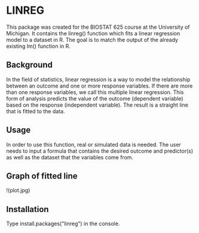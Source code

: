 # LINREG

This package was created for the BIOSTAT 625 course at the University of Michigan. It contains the linreg() function which fits a linear regression model to a dataset in R. The goal is to match the output of the already existing lm() function in R. 

## Background

In the field of statistics, linear regression is a way to model the relationship between an outcome and one or more response variables. If there are more than one response variables, we call this multiple linear regression. This form of analysis predicts the value of the outcome (dependent variable) based on the response (independent variable). The result is a straight line that is fitted to the data. 

## Usage

In order to use this function, real or simulated data is needed. The user needs to input a formula that contains the desired outcome and predictor(s) as well as the dataset that the variables come from. 

## Graph of fitted line

!(plot.jpg)

## Installation

Type install.packages("linreg") in the console. 
